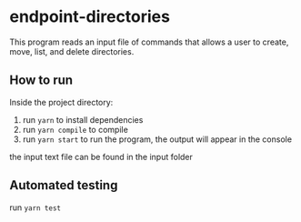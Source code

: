 # endpoint-directories

This program reads an input file of commands that allows a user to create, move, list, and delete directories. 
## How to run

Inside the project directory:

1. run `yarn` to install dependencies
2. run `yarn compile` to compile
3. run `yarn start` to run the program, the output will appear in the console

the input text file can be found in the input folder

## Automated testing

run `yarn test`

